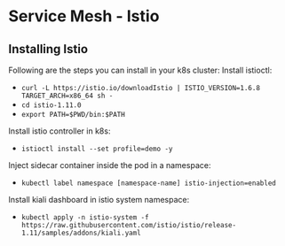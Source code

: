 # Service Mesh - Istio

## Installing Istio

Following are the steps you can install in your k8s cluster:
Install istioctl:

- `curl -L https://istio.io/downloadIstio | ISTIO_VERSION=1.6.8 TARGET_ARCH=x86_64 sh -`
- `cd istio-1.11.0`
- `export PATH=$PWD/bin:$PATH`

Install istio controller in k8s:

- `istioctl install --set profile=demo -y`

Inject sidecar container inside the pod in a namespace:

- `kubectl label namespace [namespace-name] istio-injection=enabled`

Install kiali dashboard in istio system namespace:

- `kubectl apply -n istio-system -f https://raw.githubusercontent.com/istio/istio/release-1.11/samples/addons/kiali.yaml`
